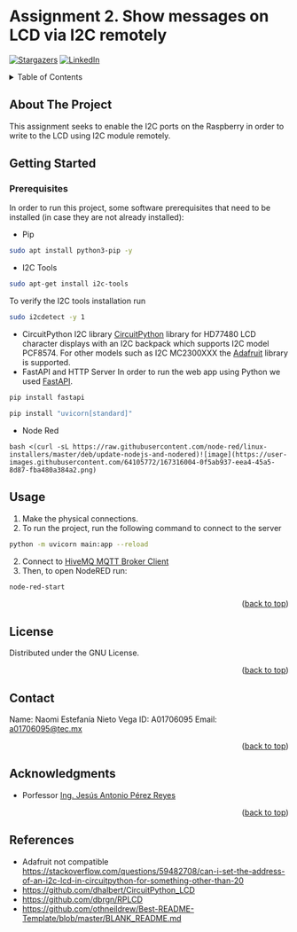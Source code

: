 # Assignment 2. Show messages on LCD via I2C remotely

<div id="top"></div>

<!-- PROJECT SHIELDS -->
[![Stargazers][stars-shield]][stars-url]
[![LinkedIn][linkedin-shield]][linkedin-url]

<!-- TABLE OF CONTENTS -->
<details>
  <summary>Table of Contents</summary>
  <ol>
    <li>
      <a href="#about-the-project">About The Project</a>
    </li>
    <li>
      <a href="#getting-started">Getting Started</a>
      <ul>
        <li><a href="#prerequisites">Prerequisites</a></li>
        <li><a href="#installation">Installation</a></li>
      </ul>
    </li>
    <li><a href="#usage">Usage</a></li>
    <li><a href="#license">License</a></li>
    <li><a href="#contact">Contact</a></li>
    <li><a href="#acknowledgments">Acknowledgments</a></li>
    <li><a href="#references">References</a></li>
  </ol>
</details>

<!-- ABOUT THE PROJECT -->
## About The Project

This assignment seeks to enable the I2C ports on the Raspberry in order to write to the LCD using I2C module remotely. 

<!-- GETTING STARTED -->
## Getting Started

### Prerequisites

In order to run this project, some software prerequisites that need to be installed (in case they are not already installed):

* Pip
```sh
sudo apt install python3-pip -y
```
* I2C Tools
```sh
sudo apt-get install i2c-tools
```
To verify the I2C tools installation run 
```sh 
sudo i2cdetect -y 1 
 ```
* CircuitPython I2C library
[CircuitPython](https://github.com/dhalbert/CircuitPython_LCD) library for HD77480 LCD character displays with an I2C backpack which supports I2C model PCF8574. 
For other models such as I2C MC2300XXX the [Adafruit](https://github.com/adafruit/Adafruit_CircuitPython_CharLCD) library is supported. 
* FastAPI and HTTP Server
In order to run the web app using Python we used [FastAPI](https://fastapi.tiangolo.com/#installation).
```sh
pip install fastapi
  ```
```sh
pip install "uvicorn[standard]"
```
* Node Red
```
bash <(curl -sL https://raw.githubusercontent.com/node-red/linux-installers/master/deb/update-nodejs-and-nodered)![image](https://user-images.githubusercontent.com/64105772/167316004-0f5ab937-eea4-45a5-8d87-fba480a384a2.png)
```

<!-- USAGE EXAMPLES -->
## Usage

1. Make the physical connections.
2. To run the project, run the following command to connect to the server
```sh
python -m uvicorn main:app --reload
```
2. Connect to [HiveMQ MQTT Broker Client](http://www.hivemq.com/demos/websocket-client/)
3. Then, to open NodeRED run:
```sh
node-red-start
```

<p align="right">(<a href="#top">back to top</a>)</p>

<!-- LICENSE -->
## License

Distributed under the GNU License. 

<p align="right">(<a href="#top">back to top</a>)</p>


<!-- CONTACT -->
## Contact

Name: Naomi Estefanía Nieto Vega
ID: A01706095
Email: a01706095@tec.mx

<p align="right">(<a href="#top">back to top</a>)</p>


<!-- ACKNOWLEDGMENTS -->
## Acknowledgments

* Porfessor [Ing. Jesús Antonio Pérez Reyes](antonio.perez@tec.mx)

<p align="right">(<a href="#top">back to top</a>)</p>

## References

* Adafruit not compatible
https://stackoverflow.com/questions/59482708/can-i-set-the-address-of-an-i2c-lcd-in-circuitpython-for-something-other-than-20
* https://github.com/dhalbert/CircuitPython_LCD
* https://github.com/dbrgn/RPLCD
* https://github.com/othneildrew/Best-README-Template/blob/master/BLANK_README.md

<!-- MARKDOWN LINKS & IMAGES -->
[stars-shield]: https://img.shields.io/github/stars/naominietov/embedded_linux.svg?style=for-the-badge
[stars-url]: https://github.com/naominietov/embedded_linux/stargazers
[linkedin-shield]: https://img.shields.io/badge/-LinkedIn-black.svg?style=for-the-badge&logo=linkedin&colorB=555
[linkedin-url]: https://www.linkedin.com/in/naominietov/
